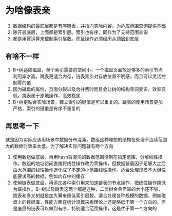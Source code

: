 # 为啥像表亲

1. 数据结构的最底层都是有序链表，并指向实际内容。为适应范围查询提供基础
2. 除开最底层，上面都是索引层。索引也有序，同样为了支持范围查询
3. 都是用幂运算来控制索引层数。而且操作必须经历从顶层到底层

## 有啥不一样

1. B+树适应磁盘，单个索引需要的空间小，一个磁盘页面放足够多的索引节点利用率才高。跳表更适合内存，链表索引对存放位置不明感，而且可以灵活控制幂的值
2. 因为磁盘的属性，页面分裂以及合并费时而且会让树的结构空洞变多，效率变低。跳表属于原地操作，高效稳定
3. B+树更贴合实际场景，建立索引的键值是可以重复的。跳表的使用场景更加严格，索引的键值是有序不重复的

## 再思考一下

就是因为实际应该用场景中数据分布混沌，数组这种理想的结构在处理不连续范围大的数据时效率太低。为了解决实际问题就有两个方向

1. 使用数组做底层，再用hash将混沌的数据范围控制在指定范围，分解线性操作。数组的地址访问直接将线性操作改为零操作，但数据装载因子足够大之后由大范围的线性操作退化成了不定的小范围线性操作。适合处理规模不大但性能要求高的数据，例如内存中的缓存
2. 使用链表做底层，再添加各种索引用来加速链表的节点操作，把线性操作降低为幂操作。B+树以及跳表这两个都是这种，二叉树金典但幂的大小还不够，跳表和多叉树就是加大幂来降低索引层数。适合处理各种规模的数据，例如磁盘上的数据库，性能方面在统计规模来看理论上还是略低于第一个方向的。但是底层的链表可以做到有序，特别适合范围操作，这是优于第一个方向的
